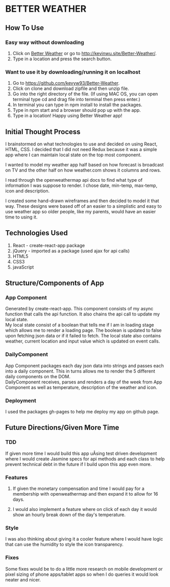 # BETTER WEATHER

## How To Use  
### Easy way without downloading
  1. Click on [Better Weather](http://kevinwu.site/Better-Weather/) or go to http://kevinwu.site/Better-Weather/.  
  2. Type in a location and press the search button.

### Want to use it by downloading/running it on localhost
  1. Go to https://github.com/kevyw93/Better-Weather.
  2. Click on clone and download zipfile and then unzip file.
  3. Go into the right directory of the file. (If using MAC OS, you can open terminal type cd and drag file into terminal then press enter.)
  4. In terminal you can type in npm install to install the packages.
  5. Type in npm start and a browser should pop up with the app.
  6. Type in a location! Happy using Better Weather app!

## Initial Thought Process
I brainstormed on what technologies to use and decided on using React, HTML, CSS. I decided that I did not need Redux because it was a simple app where I can maintain local state on the top most component.

I wanted to model my weather app half based on how forecast is broadcast on TV and the other half on how weather.com shows it columns and rows.  

I read through the openweathermap api docs to find what type of information I was suppose to render. I chose date, min-temp, max-temp, icon and description.  

I created some hand-drawn wireframes and then decided to model it that way. These designs were based off of an easier to a simplistic and easy to use weather app so older people, like my parents, would have an easier time to using it.

## Technologies Used
  1. React - create-react-app package
  2. jQuery - imported as a package (used ajax for api calls)
  3. HTML5
  4. CSS3
  5. javaScript

## Structure/Components of App
### App Component
Generated by create-react-app. This component consists of my async function that calls the api function. It also chains the api call to update my local state.   
My local state consist of a boolean that tells me if I am in loading stage which allows me to render a loading page. The boolean is updated to false upon fetching json data or if it failed to fetch. The local state also contains weather, current location and input value which is updated on event calls.

### DailyComponent
App Component packages each day json data into strings and passes each into a daily component. This in turns allows me to render the 5 different daily components on the DOM.  
DailyComponent receives, parses and renders a day of the week from App Component as well as temperature, description of the weather and icon.

### Deployment
I used the packages gh-pages to help me deploy my app on github page.


## Future Directions/Given More Time
### TDD
If given more time I would build this app uÂsing test driven development where I would create Jasmine specs for api methods and each class to help prevent technical debt in the future if I build upon this app even more.
### Features
  1. If given the monetary compensation and time I would pay for a membership with openweathermap and then expand it to allow for 16 days.

  2. I would also implement a feature where on click of each day it would show an hourly break down of the day's temperature.  

### Style
I was also thinking about giving it a cooler feature where I would have logic that can use the humidity to style the icon transparency.
### Fixes
Some fixes would be to do a little more research on mobile development or pixel sizing of phone apps/tablet apps so when I do queries it would look neater and nicer.
